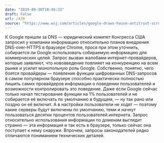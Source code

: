 ```yaml
---
date: "2019-09-30T10:49:33"
draft: False
url: /439
source: "https://www.wsj.com/articles/google-draws-house-antitrust-scrutiny-of-internet-protocol-11569765637"
---
```


К Google пришли за DNS — юридический комитет Конгресса США запросил у компании информацию относительно планов внедрения DNS-over-HTTPS в браузере Chrome, прося при этом уточнить, собирается ли Google использовать собираемую информацию для коммерческих целей.
Запрос вызван жалобами интернет-провайдеров, которые заявляют, что нововведение повлияет на конкуренцию на всем рынке и усилит монопольную роль Google.
Собственно, понятно, чего боятся провайдеры — появление функции шифрованных DNS-запросов в самом популярном браузере способно практически полностью лишить самих провайдеров информации о поведении пользователей и возможности контролировать это поведение. Даже если Google сейчас только начал тестирование функции на 1% пользователей и не собирается её включать по умолчанию в будущем, — ну так рано или поздно он её включит. А в настройки пользователи не ходят — поэтому какие серверы будут включены по умолчанию, теми и начнут пользоваться десятки процентов пользователей интернета.
Запрос относительно использования информации по доменам выглядит странно — эта информация и так есть в браузере, только сейчас она поступает к нему снаружи. Впрочем, запросы законодателей редко отличаются пониманием технических деталей.
